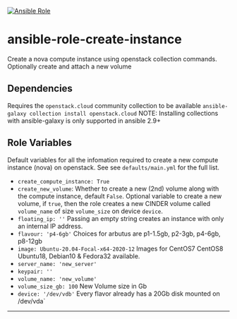 [![Ansible Role](https://img.shields.io/static/v1?label=role&message=sco.create_instance&color=blue)](https://github.com/steveo-sudo/ansible-role-create_instance/archive/0.1.0.tar.gz)

# ansible-role-create-instance
Create a nova compute instance using openstack collection commands. Optionally create and attach a new volume

Dependencies
------------
Requires the `openstack.cloud` community collection to be available `ansible-galaxy collection install openstack.cloud`
NOTE: Installing collections with ansible-galaxy is only supported in ansible 2.9+

Role Variables
------------
Default variables for all the infomation required to create a new compute instance (nova) on openstack. See see `defaults/main.yml` for the full list.
- `create_compute_instance: True`
- `create_new_volume`: Whether to create a new (2nd) volume along with the compute instance, default `False`.
  Optional variable to create a new volume, if `true`, then the role creates a new CINDER volume called `volume_name` of size `volume_size` on device `device`.
- `floating_ip: ''` Passing an empty string creates an instance with only an internal IP address.
- `flavour: 'p4-6gb'` Choices for arbutus are p1-1.5gb, p2-3gb, p4-6gb, p8-12gb
- `image: Ubuntu-20.04-Focal-x64-2020-12` Images for CentOS7 CentOS8 Ubuntu18, Debian10 & Fedora32 available.
- `server_name: 'new_server'`
-  `keypair: ''` 
-  `volume_name: 'new_volume'`
-  `volume_size_gb: 100` New Volume size in Gb
-  `device: '/dev/vdb'` Every flavor already has a 20Gb disk mounted on /dev/vda`
------------





     


